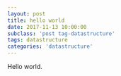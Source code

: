 ```yaml
---
layout: post
title: hello world
date: 2017-11-13 10:00:00
subclass: 'post tag-datastructure'
tags: datastructure
categories: 'datastructure'
---
```


Hello world.